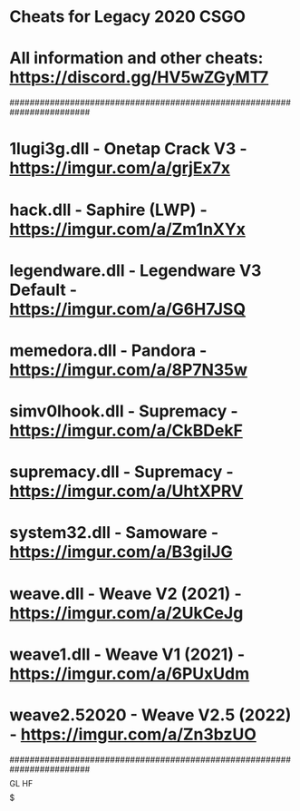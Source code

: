 # Cheats for Legacy 2020 CSGO
# All information and other cheats: https://discord.gg/HV5wZGyMT7
########################################################################
# 1lugi3g.dll - Onetap Crack V3 - https://imgur.com/a/grjEx7x
# hack.dll - Saphire (LWP) - https://imgur.com/a/Zm1nXYx
# legendware.dll - Legendware V3 Default - https://imgur.com/a/G6H7JSQ
# memedora.dll - Pandora - https://imgur.com/a/8P7N35w
# simv0lhook.dll - Supremacy - https://imgur.com/a/CkBDekF     
# supremacy.dll - Supremacy - https://imgur.com/a/UhtXPRV    
# system32.dll - Samoware - https://imgur.com/a/B3giIJG   
# weave.dll - Weave V2 (2021) - https://imgur.com/a/2UkCeJg   
# weave1.dll - Weave V1 (2021) - https://imgur.com/a/6PUxUdm  
# weave2.52020 - Weave V2.5 (2022) - https://imgur.com/a/Zn3bzUO
########################################################################
$$$$$$$$$$$$$$$$$$$$$$$$$$$$ GL HF $$$$$$$$$$$$$$$$$$$$$$$$$$$$$$$$$$$$$
